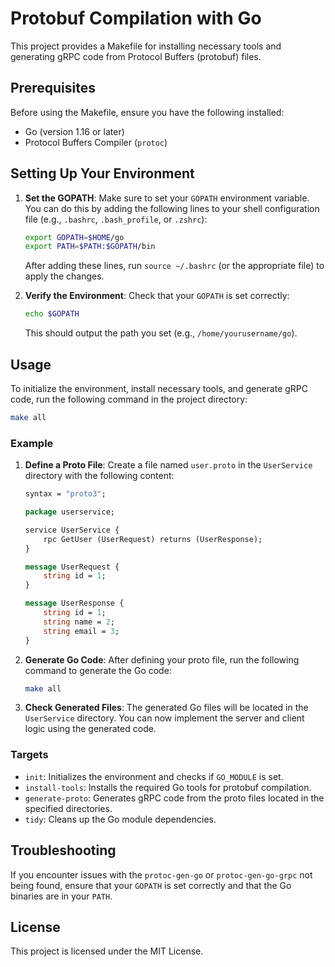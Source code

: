 # Protobuf Compilation with Go

This project provides a Makefile for installing necessary tools and generating gRPC code from Protocol Buffers (protobuf) files.

## Prerequisites

Before using the Makefile, ensure you have the following installed:

- Go (version 1.16 or later)
- Protocol Buffers Compiler (`protoc`)

## Setting Up Your Environment

1. **Set the GOPATH**: Make sure to set your `GOPATH` environment variable. You can do this by adding the following lines to your shell configuration file (e.g., `.bashrc`, `.bash_profile`, or `.zshrc`):

   ```bash
   export GOPATH=$HOME/go
   export PATH=$PATH:$GOPATH/bin
   ```

   After adding these lines, run `source ~/.bashrc` (or the appropriate file) to apply the changes.

2. **Verify the Environment**: Check that your `GOPATH` is set correctly:

   ```bash
   echo $GOPATH
   ```

   This should output the path you set (e.g., `/home/yourusername/go`).

## Usage

To initialize the environment, install necessary tools, and generate gRPC code, run the following command in the project directory:

```bash
make all
```

### Example

1. **Define a Proto File**: Create a file named `user.proto` in the `UserService` directory with the following content:

   ```proto
   syntax = "proto3";

   package userservice;

   service UserService {
       rpc GetUser (UserRequest) returns (UserResponse);
   }

   message UserRequest {
       string id = 1;
   }

   message UserResponse {
       string id = 1;
       string name = 2;
       string email = 3;
   }
   ```

2. **Generate Go Code**: After defining your proto file, run the following command to generate the Go code:

   ```bash
   make all
   ```

3. **Check Generated Files**: The generated Go files will be located in the `UserService` directory. You can now implement the server and client logic using the generated code.

### Targets

- `init`: Initializes the environment and checks if `GO_MODULE` is set.
- `install-tools`: Installs the required Go tools for protobuf compilation.
- `generate-proto`: Generates gRPC code from the proto files located in the specified directories.
- `tidy`: Cleans up the Go module dependencies.

## Troubleshooting

If you encounter issues with the `protoc-gen-go` or `protoc-gen-go-grpc` not being found, ensure that your `GOPATH` is set correctly and that the Go binaries are in your `PATH`.

## License

This project is licensed under the MIT License.
